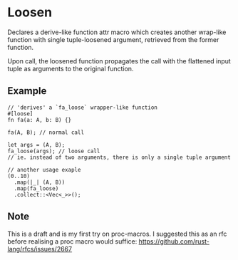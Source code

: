 # Loosen

Declares a derive-like function attr macro which creates another wrap-like function with single tuple-loosened argument, retrieved from the former function.

Upon call, the loosened function propagates the call with the flattened input tuple as arguments to the original function.

## Example

```
// 'derives' a `fa_loose` wrapper-like function
#[loose] 
fn fa(a: A, b: B) {}

fa(A, B); // normal call

let args = (A, B);
fa_loose(args); // loose call
// ie. instead of two arguments, there is only a single tuple argument

// another usage exaple
(0..10)
  .map(|_| (A, B))
  .map(fa_loose)
  .collect::<Vec<_>>();
```

## Note

This is a draft and is my first try on proc-macros.
I suggested this as an rfc before realising a proc macro would suffice: https://github.com/rust-lang/rfcs/issues/2667
